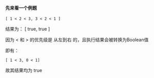 #### 先来看一个例题

	[ 1 < 2 < 3, 3 < 2 < 1 ]

结果为： [ true, true ]

因为 < 和 > 的优先级是 从左到右 的，且执行结果会被转换为Boolean值

即有：

	[ 1 < 3, 0 < 1]
故其结果均为 true